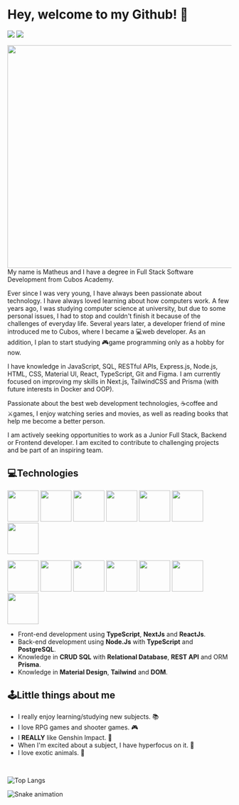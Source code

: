 <h1>Hey, welcome to my Github! 🤗</h1> 

<a href = "mailto:matheus_dario@outlook.com"><img src="https://img.shields.io/badge/-Gmail-%23333?style=for-the-badge&logo=gmail&logoColor=white" target="_blank"></a>
<a href="https://www.linkedin.com/in/matheusdnb/" target="_blank"><img src="https://img.shields.io/badge/-LinkedIn-%230077B5?style=for-the-badge&logo=linkedin&logoColor=white"></a>

<img src="https://static.wikia.nocookie.net/gensin-impact/images/a/a3/Character_Raiden_Shogun_Full_Wish.png/revision/latest?cb=20220507154003" align="right" width="520" height="500"  />
<p align="left">
My name is Matheus and I have a degree in Full Stack Software Development from Cubos Academy.

Ever since I was very young, I have always been passionate about technology. I have always loved learning about how computers work. A few years ago, I was studying computer science at university, but due to some personal issues, I had to stop and couldn't finish it because of the challenges of everyday life. Several years later, a developer friend of mine introduced me to Cubos, where I became a 💻web developer. As an addition, I plan to start studying 🎮game programming only as a hobby for now.

I have knowledge in JavaScript, SQL, RESTful APIs, Express.js, Node.js, HTML, CSS, Material UI, React, TypeScript, Git and Figma. I am currently focused on improving my skills in Next.js, TailwindCSS and Prisma (with future interests in Docker and OOP).

Passionate about the best web development technologies, ☕coffee and ⚔️games, I enjoy watching series and movies, as well as reading books that help me become a better person.

I am actively seeking opportunities to work as a Junior Full Stack, Backend or Frontend developer. I am excited to contribute to challenging projects and be part of an inspiring team.
</p>

<h2>💻Technologies</h2>

<img src ="https://logos-github.s3.us-east-005.backblazeb2.com/JS_com_fundo.png" style="width:70px"/> <img src ="https://logos-github.s3.us-east-005.backblazeb2.com/nodejs_com_fundo.png" style="width:70px"/> <img src ="https://logos-github.s3.us-east-005.backblazeb2.com/postgre_com_fundo.png" style="width:70px"/> <img src ="https://logos-github.s3.us-east-005.backblazeb2.com/sql_com_fundo.png" style="width:70px"/> <img src ="https://logos-github.s3.us-east-005.backblazeb2.com/prisma_com_fundo.png" style="width:70px"/> <img src ="https://logos-github.s3.us-east-005.backblazeb2.com/git_com_fundo.png" style="width:70px"/> <img src ="https://logos-github.s3.us-east-005.backblazeb2.com/vscode_com_fundo.png" style="width:70px"/>
  
<img src ="https://logos-github.s3.us-east-005.backblazeb2.com/html_com_fundo.png" style="width:70px"/> <img src ="https://logos-github.s3.us-east-005.backblazeb2.com/css_com_fundo.png" style="width:70px"/> <img src ="https://logos-github.s3.us-east-005.backblazeb2.com/react_com_fundo.png" style="width:70px"/> <img src ="https://logos-github.s3.us-east-005.backblazeb2.com/typescript_com_fundo.png" style="width:70px"/> <img src ="https://logos-github.s3.us-east-005.backblazeb2.com/tailwind_com_fundo.png" style="width:70px"/> <img src ="https://logos-github.s3.us-east-005.backblazeb2.com/next_com_fundo.png" style="width:70px"/> <img src ="https://logos-github.s3.us-east-005.backblazeb2.com/figma_com_fundo.png" style="width:70px"/>

-   Front-end development using **TypeScript**, **NextJs** and **ReactJs**.
-   Back-end development using **Node.Js** with **TypeScript** and **PostgreSQL**.
-   Knowledge in **CRUD SQL** with **Relational Database**, **REST API** and ORM **Prisma**.
-   Knowledge in **Material Design**, **Tailwind** and **DOM**.
  
<h2>🕹️Little things about me</h2>

-   I really enjoy learning/studying new subjects. 📚
-   I love RPG games and shooter games. 🎮
-   I **REALLY** like Genshin Impact. 🌸
-   When I'm excited about a subject, I have hyperfocus on it. 🔭
-   I love exotic animals. 🐍

<br/>

![Top Langs](https://github-readme-stats.vercel.app/api/top-langs/?username=mathdario&theme=darcula&layout=compact)

![Snake animation](https://github.com/mathdario/mathdario/blob/output/github-contribution-grid-snake.svg)
